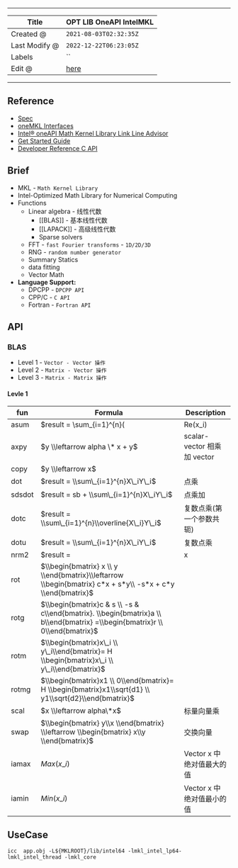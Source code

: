 -----

| Title         | OPT LIB OneAPI IntelMKL                             |
| ------------- | --------------------------------------------------- |
| Created @     | `2021-08-03T02:32:35Z`                              |
| Last Modify @ | `2022-12-22T06:23:05Z`                              |
| Labels        | \`\`                                                |
| Edit @        | [here](https://github.com/junxnone/xwiki/issues/74) |

-----

## Reference

  - [Spec](https://spec.oneapi.io/versions/latest/index.html)
  - [oneMKL Interfaces](https://oneapi-src.github.io/oneMKL/index.html)
  - [Intel® oneAPI Math Kernel Library Link Line
    Advisor](https://www.intel.com/content/www/us/en/developer/tools/oneapi/onemkl-link-line-advisor.html)
  - [Get Started
    Guide](https://www.intel.com/content/www/us/en/develop/documentation/get-started-with-mkl-for-dpcpp/top.html)
  - [Developer Reference C
    API](https://www.intel.com/content/www/us/en/develop/documentation/onemkl-developer-reference-c/top.html)

## Brief

  - MKL - `Math Kernel Library`
  - Intel-Optimized Math Library for Numerical Computing
  - Functions
      - Linear algebra - 线性代数
          - \[\[BLAS\]\] - 基本线性代数
          - \[\[LAPACK\]\] - 高级线性代数
          - Sparse solvers
      - FFT - `fast Fourier transforms` - `1D/2D/3D`
      - RNG - `random number generator`
      - Summary Statics
      - data fitting
      - Vector Math
  - **Language Support:**
      - DPCPP - `DPCPP API`
      - CPP/C - `C API`
      - Fortran - `Fortran API`

## API

### BLAS

  - Level 1 - `Vector - Vector 操作`
  - Level 2 - `Matrix - Vector 操作`
  - Level 3 - `Matrix - Matrix 操作`

#### Levle 1

| fun    | Formula                                                                                                                     | Description               |
| ------ | --------------------------------------------------------------------------------------------------------------------------- | ------------------------- |
| asum   | $result = \\sum\_{i=1}^{n}(|Re(x\_i)| + |Im(x\_i)|)$                                                                        | 计算实数元素之和或者复数实部和虚部之和       |
| axpy   | $y \\leftarrow alpha \* x + y$                                                                                              | scalar-vector 相乘 加 vector |
| copy   | $y \\leftarrow x$                                                                                                           |                           |
| dot    | $result = \\sum\_{i=1}^{n}X\_iY\_i$                                                                                         | 点乘                        |
| sdsdot | $result = sb + \\sum\_{i=1}^{n}X\_iY\_i$                                                                                    | 点乘加                       |
| dotc   | $result = \\sum\_{i=1}^{n}\\overline{X\_i}Y\_i$                                                                             | 复数点乘(第一个参数共轭)             |
| dotu   | $result = \\sum\_{i=1}^{n}X\_iY\_i$                                                                                         | 复数点乘                      |
| nrm2   | $result = | x|$                                                                                                             | 欧式范数                      |
| rot    | $\\begin{bmatrix} x \\ y \\end{bmatrix}\\leftarrow \\begin{bmatrix} c*x + s*y\\ -s*x + c*y \\end{bmatrix}$                  |                           |
| rotg   | $\\begin{bmatrix}c & s \\ -s & c\\end{bmatrix}. \\begin{bmatrix}a \\ b\\end{bmatrix} =\\begin{bmatrix}r \\ 0\\end{bmatrix}$ |                           |
| rotm   | $\\begin{bmatrix}x\_i \\ y\_i\\end{bmatrix}= H \\begin{bmatrix}x\_i \\ y\_i\\end{bmatrix}$                                  |                           |
| rotmg  | $\\begin{bmatrix}x1 \\ 0\\end{bmatrix}= H \\begin{bmatrix}x1\\sqrt{d1} \\ y1\\sqrt{d2}\\end{bmatrix}$                       |                           |
| scal   | $x \\leftarrow alpha\*x$                                                                                                    | 标量向量乘                     |
| swap   | $\\begin{bmatrix} y\\x \\end{bmatrix} \\leftarrow \\begin{bmatrix} x\\y \\end{bmatrix}$                                     | 交换向量                      |
| iamax  | $Max(x\_i)$                                                                                                                 | Vector x 中绝对值最大的值         |
| iamin  | $Min(x\_i)$                                                                                                                 | Vector x 中绝对值最小的值         |

## UseCase

    icc  app.obj -L${MKLROOT}/lib/intel64 -lmkl_intel_lp64-lmkl_intel_thread -lmkl_core
